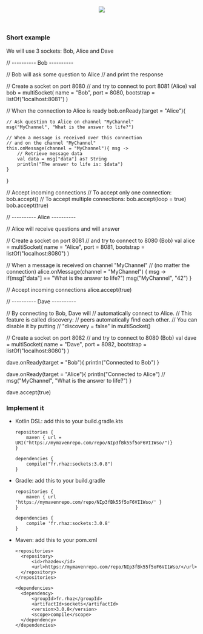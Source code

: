 <h3 align=center>
    <img src="https://i.imgur.com/7SRZq5u.jpg"/><br>
</h3>
<br>

### Short example

We will use 3 sockets: Bob, Alice and Dave


// ---------- Bob ----------

// Bob will ask some question to Alice
// and print the response

// Create a socket on port 8080
// and try to connect to port 8081 (Alice)
val bob = multiSocket(
    name = "Bob", port = 8080,
    bootstrap = listOf("localhost:8081")
)

// When the connection to Alice is ready
bob.onReady(target = "Alice"){

    // Ask question to Alice on channel "MyChannel"
    msg("MyChannel", "What is the answer to life?")

    // When a message is received over this connection
    // and on the channel "MyChannel"
    this.onMessage(channel = "MyChannel"){ msg ->
        // Retrieve message data
        val data = msg["data"] as? String
        println("The answer to life is: $data")
    }
}

// Accept incoming connections
// To accept only one connection: bob.accept()
// To accept multiple connections: bob.accept(loop = true)
bob.accept(true)

// ---------- Alice ----------

// Alice will receive questions and will answer

// Create a socket on port 8081
// and try to connect to 8080 (Bob)
val alice = multiSocket(
    name = "Alice", port = 8081,
    bootstrap = listOf("localhost:8080")
)

// When a message is received on channel "MyChannel"
// (no matter the connection)
alice.onMessage(channel = "MyChannel") { msg ->
    if(msg["data"] == "What is the answer to life?")
    msg("MyChannel", "42")
}

// Accept incoming connections
alice.accept(true)

// ---------- Dave ----------

// By connecting to Bob, Dave will
// automatically connect to Alice.
// This feature is called discovery:
// peers automatically find each other.
// You can disable it by putting
// "discovery = false" in multiSocket()

// Create a socket on port 8082
// and try to connect to 8080 (Bob)
val dave = multiSocket(
    name = "Dave", port = 8082,
    bootstrap = listOf("localhost:8080")
)

dave.onReady(target = "Bob"){
    println("Connected to Bob")
}

dave.onReady(target = "Alice"){
    println("Connected to Alice")
    // msg("MyChannel", "What is the answer to life?")
}

dave.accept(true)

### Implement it

- Kotlin DSL: add this to your build.gradle.kts

      repositories {
          maven { url = URI("https://mymavenrepo.com/repo/NIp3fBk55f5oF6VI1Wso/")}
      }

      dependencies {
          compile("fr.rhaz:sockets:3.0.8")
      }

- Gradle: add this to your build.gradle

      repositories {
          maven { url 'https://mymavenrepo.com/repo/NIp3fBk55f5oF6VI1Wso/' }
      }

      dependencies {
          compile 'fr.rhaz:sockets:3.0.8'
      }


- Maven: add this to your pom.xml

      <repositories>
        <repository>
            <id>rhazdev</id>
            <url>https://mymavenrepo.com/repo/NIp3fBk55f5oF6VI1Wso/</url>
        </repository>
      </repositories>

      <dependencies>
        <dependency>
            <groupId>fr.rhaz</groupId>
            <artifactId>sockets</artifactId>
            <version>3.0.8</version>
            <scope>compile</scope>
        </dependency>
      </dependencies>

